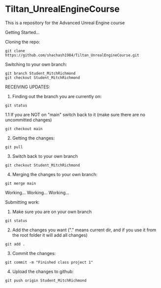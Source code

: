 # Tiltan_UnrealEngineCourse
This is a repository for the Advanced Unreal Engine course

Getting Started...

Cloning the repo:
```
git clone https://github.com/shachash1984/Tiltan_UnrealEngineCourse.git

```

Switching to your own branch:
```
git branch Student_MitchRichmond
git checkout Student_MitchRichmond

```

RECEIVING UPDATES:
1. Finding out the branch you are currently on:
```
git status
```

1.1 If you are NOT on "main" switch back to it (make sure there are no uncommitted changes)
```
git checkout main
```

2. Getting the changes:
```
git pull
```

3. Switch back to your own branch
```
git checkout Student_MitchRichmond
```

4. Merging the changes to your own branch:
```
git merge main
```


Working... Working... Working...

Submitting work: 
1. Make sure you are on your own branch
```
git status
```

2. Add the changes you want ("." means current dir, and if you use it from the root folder it will add all changes)
```
git add .
```

3. Commit the changes:
```
git commit -m "Finished class project 1"
```

4. Upload the changes to github:
```
git push origin Student_MitchRichmond
```